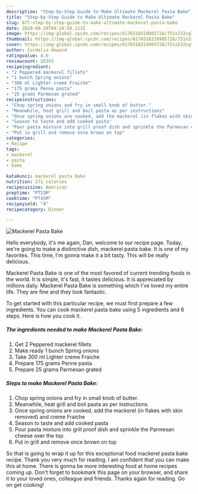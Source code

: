```yaml
---
description: "Step-by-Step Guide to Make Ultimate Mackerel Pasta Bake"
title: "Step-by-Step Guide to Make Ultimate Mackerel Pasta Bake"
slug: 877-step-by-step-guide-to-make-ultimate-mackerel-pasta-bake
date: 2020-09-28T04:24:50.113Z
image: https://img-global.cpcdn.com/recipes/6176518310985728/751x532cq70/mackerel-pasta-bake-recipe-main-photo.jpg
thumbnail: https://img-global.cpcdn.com/recipes/6176518310985728/751x532cq70/mackerel-pasta-bake-recipe-main-photo.jpg
cover: https://img-global.cpcdn.com/recipes/6176518310985728/751x532cq70/mackerel-pasta-bake-recipe-main-photo.jpg
author: Cordelia Howard
ratingvalue: 4.6
reviewcount: 26393
recipeingredient:
- "2 Peppered mackerel fillets"
- "1 bunch Spring onions"
- "300 ml Lighter creme Fraiche"
- "175 grams Penne pasta"
- "25 grams Parmesan grated"
recipeinstructions:
- "Chop spring onions and fry in small knob of butter."
- "Meanwhile, heat grill and boil pasta as per instructions"
- "Once spring onions are cooked, add the mackerel (in flakes with skin removed) and creme Fraiche"
- "Season to taste and add cooked pasta"
- "Pour pasta mixture into grill proof dish and sprinkle the Parmesan cheese over the top"
- "Put in grill and remove once brown on top"
categories:
- Recipe
tags:
- mackerel
- pasta
- bake

katakunci: mackerel pasta bake 
nutrition: 271 calories
recipecuisine: American
preptime: "PT23M"
cooktime: "PT45M"
recipeyield: "4"
recipecategory: Dinner

---
```



![Mackerel Pasta Bake](https://img-global.cpcdn.com/recipes/6176518310985728/751x532cq70/mackerel-pasta-bake-recipe-main-photo.jpg)

Hello everybody, it's me again, Dan, welcome to our recipe page. Today, we're going to make a distinctive dish, mackerel pasta bake. It is one of my favorites. This time, I'm gonna make it a bit tasty. This will be really delicious.

Mackerel Pasta Bake is one of the most favored of current trending foods in the world. It is simple, it's fast, it tastes delicious. It is appreciated by millions daily. Mackerel Pasta Bake is something which I've loved my entire life. They are fine and they look fantastic.




To get started with this particular recipe, we must first prepare a few ingredients. You can cook mackerel pasta bake using 5 ingredients and 6 steps. Here is how you cook it.

<!--inarticleads1-->

##### The ingredients needed to make Mackerel Pasta Bake:

1. Get 2 Peppered mackerel fillets
1. Make ready 1 bunch Spring onions
1. Take 300 ml Lighter creme Fraiche
1. Prepare 175 grams Penne pasta
1. Prepare 25 grams Parmesan grated




<!--inarticleads2-->

##### Steps to make Mackerel Pasta Bake:

1. Chop spring onions and fry in small knob of butter.
1. Meanwhile, heat grill and boil pasta as per instructions
1. Once spring onions are cooked, add the mackerel (in flakes with skin removed) and creme Fraiche
1. Season to taste and add cooked pasta
1. Pour pasta mixture into grill proof dish and sprinkle the Parmesan cheese over the top
1. Put in grill and remove once brown on top




So that is going to wrap it up for this exceptional food mackerel pasta bake recipe. Thank you very much for reading. I am confident that you can make this at home. There is gonna be more interesting food at home recipes coming up. Don't forget to bookmark this page on your browser, and share it to your loved ones, colleague and friends. Thanks again for reading. Go on get cooking!
